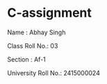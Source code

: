 # C-assignment


Name : Abhay Singh


Class Roll No.: 03


Section : Af-1


University Roll No.: 2415000024
